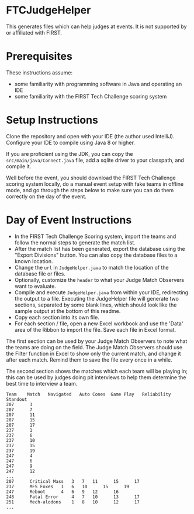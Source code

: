 # FTCJudgeHelper
This generates files which can help judges at events. It is not supported by or affiliated with FIRST.

# Prerequisites
These instructions assume:
* some familiarity with programming software in Java and operating an IDE
* some familiarity with the FIRST Tech Challenge scoring system

# Setup Instructions
Clone the repository and open with your IDE (the author used IntelliJ). Configure your IDE to compile using Java 8 or higher.

If you are proficient using the JDK, you can copy the `src/main/java/Connect.java` file, add a sqlite driver to your classpath, and compile it.

Well before the event, you should download the FIRST Tech Challenge scoring system locally, do a manual event setup 
with fake teams in offline mode, and go through the steps below to make sure you can do them correctly on the day of the event.

# Day of Event Instructions
* In the FIRST Tech Challenge Scoring system, import the teams and follow the normal steps to generate the match list.
* After the match list has been generated, export the database using the "Export Divisions" button. You can also copy the database files to a known location.
* Change the `url` in `JudgeHelper.java` to match the location of the database file or files.
* Optionally, customize the `header` to what your Judge Match Observers want to evaluate.
* Compile and execute `JudgeHelper.java` from within your IDE, redirecting the output to a file. Executing the JudgeHelper file will generate two sections, separated by some blank lines, which should look like the sample output at the bottom of this readme.
* Copy each section into its own file.
* For each section / file, open a new Excel workbook and use the 'Data' area of the Ribbon to import the file. Save each file in Excel format.
 
The first section can be used by your Judge Match Observers to note what the teams are doing on the field. The Judge Match Observers should use the Filter function in Excel to show only the current match, and change it after each match. Remind them to save the file every once in a while.

The second section shows the matches which each team will be playing in; this can be used by judges doing pit interviews to help them determine the best time to interview a team.

    Team	Match	Navigated	Auto Cones	Game Play	Reliability	Standout
    207 	 3 
    207 	 7 
    207 	 11 
    207 	 15 
    207 	 17 
    237 	 1 
    237 	 6 
    237 	 10 
    237 	 15 
    237 	 19 
    247 	 4 
    247 	 6 
    247 	 9 
    247 	 12 
    ...
    207 	 Critical Mass 	 3 	 7 	 11 	 15 	 17 
    237 	 MFS Foxes 	 1 	 6 	 10 	 15 	 19 
    247 	 Reboot 	 4 	 6 	 9 	 12 	 16 
    248 	 Fatal Error 	 4 	 7 	 10 	 13 	 17 
    251 	 Mech-alodons 	 1 	 8 	 10 	 12 	 17 
    ...
